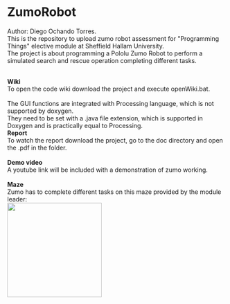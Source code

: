 # ZumoRobot
Author: Diego Ochando Torres. <br>
This is the repository to upload zumo robot assessment for "Programming Things" elective module at Sheffield Hallam University. <br>
The project is about programming a Pololu Zumo Robot to perform a simulated search and rescue operation completing different tasks.<br>

<br>
<b> Wiki </b><br>
To open the code wiki download the project and execute openWiki.bat.<br><br>
The GUI functions are integrated with Processing language, which is not supported by doxygen. <br>
They need to be set with a .java file extension, which is supported in Doxygen and is practically equal to Processing.

<br>
<b> Report  </b><br>
To watch the report download the project, go to the doc directory and open the .pdf in the folder.<br>

<br>
<b> Demo video </b><br>
A youtube link will be included with a demonstration of zumo working.<br>

<br>
<b> Maze  </b><br>
Zumo has to complete different tasks on this maze provided by the module leader: <br>
<img src="https://trello-attachments.s3.amazonaws.com/5fccd5d79beb851cea32e7ac/513x436/ceff32495f87f289bdb40da6effdabb7/image.png" width="218">
